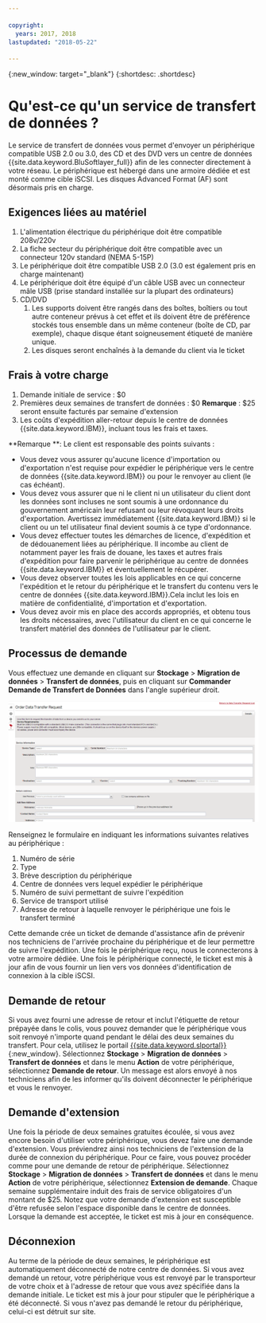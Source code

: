 ```yaml
---

copyright:
  years: 2017, 2018
lastupdated: "2018-05-22"

---
```

{:new_window: target="_blank"}
{:shortdesc: .shortdesc}

# Qu'est-ce qu'un service de transfert de données ?
 
Le service de transfert de données vous permet d'envoyer un périphérique compatible USB 2.0 ou 3.0, des CD et des DVD vers un centre de données {{site.data.keyword.BluSoftlayer_full}} afin de les connecter directement à votre réseau. Le périphérique est hébergé dans une armoire dédiée et est monté comme cible iSCSI. Les disques Advanced Format (AF) sont désormais pris en charge.

## Exigences liées au matériel
1.    L'alimentation électrique du périphérique doit être compatible 208v/220v
2.    La fiche secteur du périphérique doit être compatible avec un connecteur 120v standard (NEMA 5-15P)
3.    Le périphérique doit être compatible USB 2.0 (3.0 est également pris en charge maintenant)
4.    Le périphérique doit être équipé d'un câble USB avec un connecteur mâle USB (prise standard installée sur la plupart des ordinateurs)
5.    CD/DVD
      1.    Les supports doivent être rangés dans des boîtes, boîtiers ou tout autre conteneur prévus à cet effet et ils doivent être de préférence stockés tous ensemble dans un même conteneur (boîte de CD, par exemple), chaque disque étant soigneusement étiqueté de manière unique.
      2.    Les disques seront enchaînés à la demande du client via le ticket

## Frais à votre charge
1.    Demande initiale de service : $0
2.    Premières deux semaines de transfert de données : $0
      **Remarque** : $25 seront ensuite facturés par semaine d'extension
3.    Les coûts d'expédition aller-retour depuis le centre de données {{site.data.keyword.IBM}}, incluant tous les frais et taxes.

**Remarque **: Le client est responsable des points suivants :  
- Vous devez vous assurer qu'aucune licence d'importation ou d'exportation n'est requise pour expédier le périphérique vers le centre de données {{site.data.keyword.IBM}} ou pour le renvoyer au client (le cas échéant). 
- Vous devez vous assurer que ni le client ni un utilisateur du client dont les données sont incluses ne sont soumis à une ordonnance du gouvernement américain leur refusant ou leur révoquant leurs droits d'exportation. Avertissez immédiatement {{site.data.keyword.IBM}} si le client ou un tel utilisateur final devient soumis à ce type d'ordonnance.  
- Vous devez effectuer toutes les démarches de licence, d'expédition et de dédouanement liées au périphérique. Il incombe au client de notamment payer les frais de douane, les taxes et autres frais d'expédition pour faire parvenir le périphérique au centre de données {{site.data.keyword.IBM}} et éventuellement le récupérer.    
- Vous devez observer toutes les lois applicables en ce qui concerne l'expédition et le retour du périphérique et le transfert du contenu vers le centre de données {{site.data.keyword.IBM}}.Cela inclut les lois en matière de confidentialité, d'importation et d'exportation. 
- Vous devez avoir mis en place des accords appropriés, et obtenu tous les droits nécessaires, avec l'utilisateur du client en ce qui concerne le transfert matériel des données de l'utilisateur par le client.

## Processus de demande
Vous effectuez une demande en cliquant sur **Stockage** > **Migration de données** >  **Transfert de données**, puis en cliquant sur **Commander Demande de Transfert de Données** dans l'angle supérieur droit. 

![Demande de transfert de données](/images/DTS.png)

Renseignez le formulaire en indiquant les informations suivantes relatives au périphérique :
1. Numéro de série
2. Type
3. Brève description du périphérique
4. Centre de données vers lequel expédier le périphérique
5. Numéro de suivi permettant de suivre l'expédition
6. Service de transport utilisé
7. Adresse de retour à laquelle renvoyer le périphérique une fois le transfert terminé

Cette demande crée un ticket de demande d'assistance afin de prévenir nos techniciens de l'arrivée prochaine du périphérique et de leur permettre de suivre l'expédition. Une fois le périphérique reçu, nous le connecterons à votre armoire dédiée. Une fois le périphérique connecté, le ticket est mis à jour afin de vous fournir un lien vers vos données d'identification de connexion à la cible iSCSI.

## Demande de retour
Si vous avez fourni une adresse de retour et inclut l'étiquette de retour prépayée dans le colis, vous pouvez demander que le périphérique vous soit renvoyé n'importe quand pendant le délai des deux semaines du transfert. Pour cela, utilisez le portail [{{site.data.keyword.slportal}}](https://control.softlayer.com/){:new_window}. Sélectionnez **Stockage** > **Migration de données** > **Transfert de données** et dans le menu **Action** de votre périphérique, sélectionnez **Demande de retour**. Un message est alors envoyé à nos techniciens afin de les informer qu'ils doivent déconnecter le périphérique et vous le renvoyer.

## Demande d'extension
Une fois la période de deux semaines gratuites écoulée, si vous avez encore besoin d'utiliser votre périphérique, vous devez faire une demande d'extension. Vous préviendrez ainsi nos techniciens de l'extension de la durée de connexion du périphérique. Pour ce faire, vous pouvez procéder comme pour une demande de retour de périphérique. Sélectionnez **Stockage** > **Migration de données** > **Transfert de données** et dans le menu **Action** de votre périphérique, sélectionnez **Extension de demande**. Chaque semaine supplémentaire induit des frais de service obligatoires d'un montant de $25. Notez que votre demande d'extension est susceptible d'être refusée selon l'espace disponible dans le centre de données. Lorsque la demande est acceptée, le ticket est mis à jour en conséquence. 

## Déconnexion
Au terme de la période de deux semaines, le périphérique est automatiquement déconnecté de notre centre de données. Si vous avez demandé un retour, votre périphérique vous est renvoyé par le transporteur de votre choix et à l'adresse de retour que vous avez spécifiée dans la demande initiale. Le ticket est mis à jour pour stipuler que le périphérique a été déconnecté. Si vous n'avez pas demandé le retour du périphérique, celui-ci est détruit sur site.

